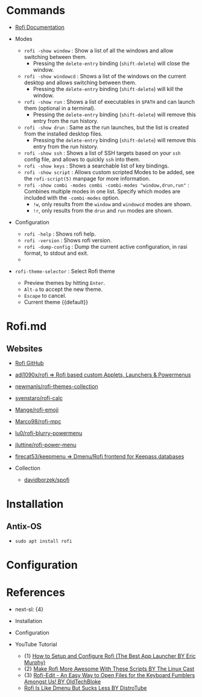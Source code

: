# Commands

* [Rofi Documentation](https://davatorium.github.io/rofi/)

* Modes
  * `rofi -show window` : Show a list of all the windows and allow switching between them.
    * Pressing the `delete-entry` binding (`shift-delete`) will close the window.
  * `rofi -show windowcd` : Shows a list of the windows on the current desktop and allows switching between them.
    * Pressing the `delete-entry` binding (`shift-delete`) will kill the window.
  * `rofi -show run` : Shows a list of executables in `$PATH` and can launch them (optional in a terminal).
    * Pressing the `delete-entry` binding (`shift-delete`) will remove this entry from the run history.
  * `rofi -show drun` : Same as the run launches, but the list is created from the installed desktop files.
    * Pressing the `delete-entry` binding (`shift-delete`) will remove this entry from the run history.
  * `rofi -show ssh` : Shows a list of SSH targets based on your `ssh` config file, and allows to quickly `ssh` into them.
  * `rofi -show keys` : Shows a searchable list of key bindings.
  * `rofi -show script` : Allows custom scripted Modes to be added, see the `rofi-script(5)` manpage for more information.
  * `rofi -show combi -modes combi -combi-modes "window,drun,run"` : Combines multiple modes in one list. Specify which modes are included with the `-combi-modes` option.
    * `!w`, only results from the `window` and `windowcd` modes are shown.
    * `!r`, only results from the `drun` and `run` modes are shown.

* Configuration
  * `rofi -help` : Shows rofi help.
  * `rofi -version` : Shows rofi version.
  * `rofi -dump-config` : Dump the current active configuration, in rasi format, to stdout and exit.
  * 

* `rofi-theme-selector` : Select Rofi theme
  * Preview themes by hitting `Enter`.
  * `Alt-a` to accept the new theme.
  * `Escape` to cancel.
  * Current theme {{default}}

# Rofi.md

## Websites

* [Rofi GitHub](https://github.com/davatorium/rofi)
* [adi1090x/rofi => Rofi based custom Applets, Launchers & Powermenus](https://github.com/adi1090x/rofi)
* [newmanls/rofi-themes-collection](https://github.com/newmanls/rofi-themes-collection)
* [svenstaro/rofi-calc](https://github.com/svenstaro/rofi-calc)
* [Mange/rofi-emoji](https://github.com/Mange/rofi-emoji)
* [Marco98/rofi-mpc](https://github.com/Marco98/rofi-mpc)
* [lu0/rofi-blurry-powermenu](https://github.com/lu0/rofi-blurry-powermenu)
* [jluttine/rofi-power-menu](https://github.com/jluttine/rofi-power-menu)
* [firecat53/keepmenu => Dmenu/Rofi frontend for Keepass databases](https://github.com/firecat53/keepmenu)

* Collection
  * [davidborzek/spofi](https://github.com/davidborzek/spofi)

# Installation

## Antix-OS

* `sudo apt install rofi`

# Configuration



# References

* next-sl: {4}

* Installation

* Configuration

* YouTube Tutorial
  * {1} [How to Setup and Configure Rofi (The Best App Launcher BY Eric Murphy)](https://www.youtube.com/watch?v=TutfIwxSE_s)
  * {2} [Make Rofi More Awesome With These Scripts BY The Linux Cast](https://www.youtube.com/watch?v=9yLULFzmg3o)
  * {3} [Rofi-Edit - An Easy Way to Open Files for the Keyboard Fumblers Amongst Us! BY OldTechBloke](https://www.youtube.com/watch?v=vztMbO_Ssa0)
  * [Rofi Is Like Dmenu But Sucks Less BY DistroTube](https://www.youtube.com/watch?v=a2GWqF32U8Q)
